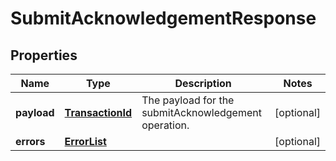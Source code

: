 
# SubmitAcknowledgementResponse

## Properties
Name | Type | Description | Notes
------------ | ------------- | ------------- | -------------
**payload** | [**TransactionId**](TransactionId.md) | The payload for the submitAcknowledgement operation. |  [optional]
**errors** | [**ErrorList**](ErrorList.md) |  |  [optional]



